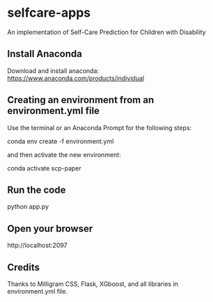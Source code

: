# selfcare-apps
An implementation of Self-Care Prediction for Children with Disability

## Install Anaconda 
Download and install anaconda: https://www.anaconda.com/products/individual

## Creating an environment from an environment.yml file

Use the terminal or an Anaconda Prompt for the following steps:

conda env create -f environment.yml

and then activate the new environment: 

conda activate scp-paper

## Run the code

python app.py

## Open your browser

http://localhost:2097

## Credits

Thanks to Milligram CSS, Flask, XGboost, and all libraries in environment.yml file.

